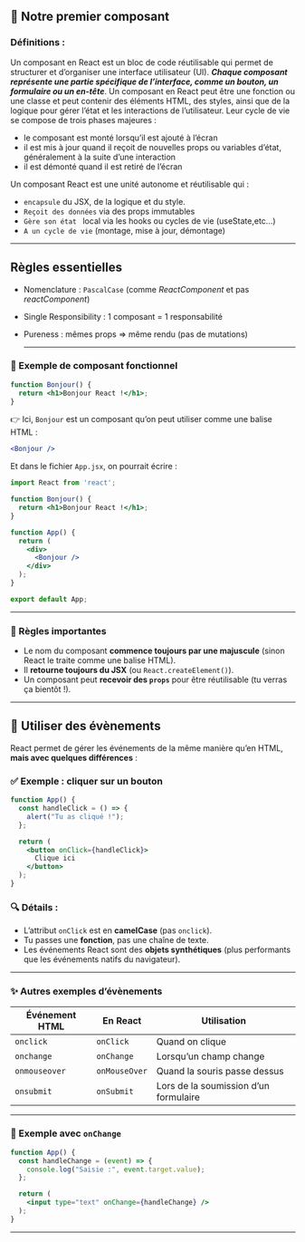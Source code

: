 ## 🧩 Notre premier composant

### Définitions : 
Un composant en React est un bloc de code réutilisable qui permet de structurer et d’organiser une interface utilisateur (UI). ***Chaque composant représente une partie spécifique de l’interface, comme un bouton, un formulaire ou un en-tête***. Un composant en React peut être une fonction ou une classe et peut contenir des éléments HTML, des styles, ainsi que de la logique pour gérer l’état et les interactions de l’utilisateur. Leur cycle de vie se compose de trois phases majeures : 
* le composant est monté lorsqu’il est ajouté à l’écran
* il est mis à jour quand il reçoit de nouvelles props ou variables d’état, généralement à la suite d’une interaction
* il est démonté quand il est retiré de l’écran

Un composant React est une unité autonome et réutilisable qui :
* `encapsule` du JSX, de la logique et du style.
* `Reçoit des données` via des props immutables
* `Gère son état ` local via les hooks ou cycles de vie (useState,etc...)
* `A un cycle de vie` (montage, mise à jour, démontage)
  
--- 
## Règles essentielles

- Nomenclature : `PascalCase` (comme *ReactComponent* et pas *reactComponent*)
- Single Responsibility : 1 composant = 1 responsabilité
- Pureness : mêmes props => même rendu (pas de mutations)
  
  ---

### 🔧 Exemple de composant fonctionnel

```jsx
function Bonjour() {
  return <h1>Bonjour React !</h1>;
}
```

👉 Ici, `Bonjour` est un composant qu’on peut utiliser comme une balise HTML :

```jsx
<Bonjour />
```

Et dans le fichier `App.jsx`, on pourrait écrire :

```jsx
import React from 'react';

function Bonjour() {
  return <h1>Bonjour React !</h1>;
}

function App() {
  return (
    <div>
      <Bonjour />
    </div>
  );
}

export default App;
```

---

### 📌 Règles importantes

- Le nom du composant **commence toujours par une majuscule** (sinon React le traite comme une balise HTML).
- Il **retourne toujours du JSX** (ou `React.createElement()`).
- Un composant peut **recevoir des `props`** pour être réutilisable (tu verras ça bientôt !).

---

## 🎯 Utiliser des évènements

React permet de gérer les événements de la même manière qu’en HTML, **mais avec quelques différences** :

### ✅ Exemple : cliquer sur un bouton

```jsx
function App() {
  const handleClick = () => {
    alert("Tu as cliqué !");
  };

  return (
    <button onClick={handleClick}>
      Clique ici
    </button>
  );
}
```

### 🔍 Détails :
- L’attribut `onClick` est en **camelCase** (pas `onclick`).
- Tu passes une **fonction**, pas une chaîne de texte.
- Les événements React sont des **objets synthétiques** (plus performants que les événements natifs du navigateur).

---

### ✨ Autres exemples d’évènements

| Événement HTML     | En React         | Utilisation                          |
|--------------------|------------------|--------------------------------------|
| `onclick`          | `onClick`        | Quand on clique                      |
| `onchange`         | `onChange`       | Lorsqu’un champ change               |
| `onmouseover`      | `onMouseOver`    | Quand la souris passe dessus         |
| `onsubmit`         | `onSubmit`       | Lors de la soumission d’un formulaire |

---

### 🧪 Exemple avec `onChange`

```jsx
function App() {
  const handleChange = (event) => {
    console.log("Saisie :", event.target.value);
  };

  return (
    <input type="text" onChange={handleChange} />
  );
}
```
---


